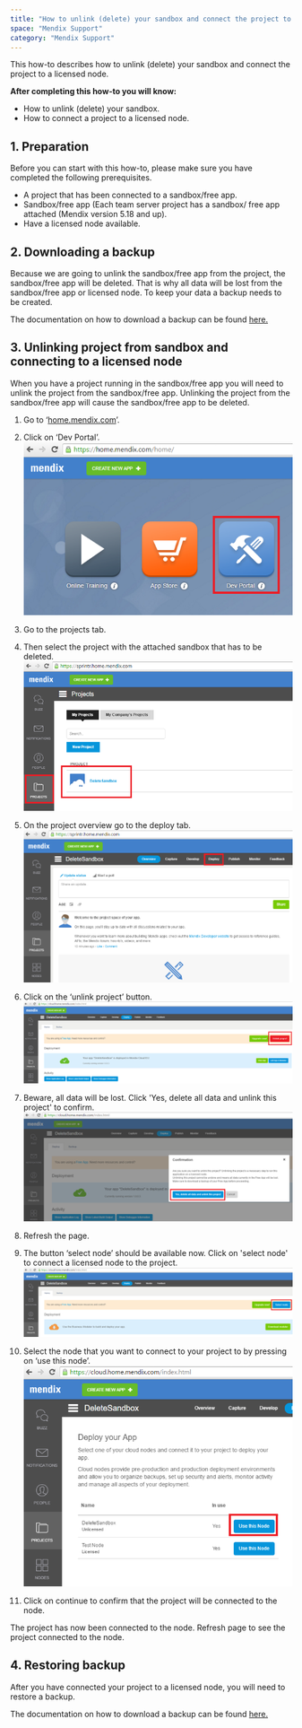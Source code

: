 ```yaml
---
title: "How to unlink (delete) your sandbox and connect the project to a licensed node."
space: "Mendix Support"
category: "Mendix Support"
---
```


This how-to describes how to unlink (delete) your sandbox and connect the project to a licensed node.

**After completing this how-to you will know:**

*   How to unlink (delete) your sandbox.
*   How to connect a project to a licensed node.

## 1. Preparation

Before you can start with this how-to, please make sure you have completed the following prerequisites.

*   A project that has been connected to a sandbox/free app.
*   Sandbox/free app (Each team server project has a sandbox/ free app attached (Mendix version 5.18 and up).
*   Have a licensed node available.

## 2\. Downloading a backup

Because we are going to unlink the sandbox/free app from the project, the sandbox/free app will be deleted. That is why all data will be lost from the sandbox/free app or licensed node. To keep your data a backup needs to be created.

The documentation on how to download a backup can be found [here.](How+to+download+a+backup)

## 3\. Unlinking project from sandbox and connecting to a licensed node

When you have a project running in the sandbox/free app you will need to unlink the project from the sandbox/free app. Unlinking the project from the sandbox/free app will cause the sandbox/free app to be deleted.

1.  Go to ‘[home.mendix.com](http://home.mendix.com)’.
2.  Click on ‘Dev Portal’.
    ![](attachments/20643887/21168152.png)
3.  Go to the projects tab.
4.  Then select the project with the attached sandbox that has to be deleted.
    ![](attachments/20643887/21168167.png)

5.  On the project overview go to the deploy tab.
    ![](attachments/20643887/21168168.png)

6.  Click on the ‘unlink project’ button.
    ![](attachments/20643887/21168169.png)

7.  Beware, all data will be lost. Click 'Yes, delete all data and unlink this project' to confirm.
    ![](attachments/20643887/21168170.png)
8.  Refresh the page.
9.  The button ‘select node’ should be available now. Click on 'select node' to connect a licensed node to the project.
    ![](attachments/20643887/21168171.png)

10.  Select the node that you want to connect to your project to by pressing on ‘use this node’.
    ![](attachments/20643887/21168172.png)

11.  Click on continue to confirm that the project will be connected to the node.

The project has now been connected to the node. Refresh page to see the project connected to the node.

## 4\. Restoring backup

After you have connected your project to a licensed node, you will need to restore a backup.

The documentation on how to download a backup can be found [here.](How+to+restore+a+backup)

